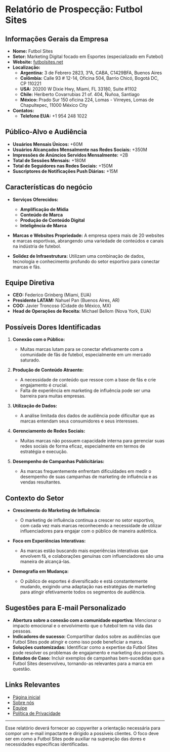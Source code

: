 # Relatório de Prospecção: Futbol Sites

## Informações Gerais da Empresa
- **Nome:** Futbol Sites
- **Setor:** Marketing Digital focado em Esportes (especializado em Futebol)
- **Website:** [futbolsites.net](http://www.futbolsites.net)
- **Localização:** 
  - **Argentina:** 3 de Febrero 2823, 3°A, CABA, C1429BFA, Buenos Aires
  - **Colômbia:** Calle 93 # 12-14, Oficina 504, Barrio Chicó, Bogotá DC, CP 110221
  - **USA:** 20200 W Dixie Hwy, Miami, FL 33180, Suite #1102
  - **Chile:** Heriberto Covarrubias 21 of. 404, Ñuñoa, Santiago
  - **México:** Prado Sur 150 oficina 224, Lomas - Virreyes, Lomas de Chapultepec, 11000 México City
- **Contatos:**
  - **Telefone EUA:** +1 954 248 1022

## Público-Alvo e Audiência
- **Usuários Mensais Únicos:** +60M
- **Usuários Alcançados Mensalmente nas Redes Sociais:** +350M
- **Impressões de Anúncios Servidos Mensalmente:** +2B
- **Total de Sessões Mensais:** +180M
- **Total de Seguidores nas Redes Sociais:** +150M
- **Suscriptores de Notificações Push Diárias:** +15M

## Características do negócio
- **Serviços Oferecidos:**
  - **Amplificação de Mídia**
  - **Conteúdo de Marca**
  - **Produção de Conteúdo Digital**
  - **Inteligência de Marca**
  
- **Marcas e Websites Propriedade:** A empresa opera mais de 20 websites e marcas esportivas, abrangendo uma variedade de conteúdos e canais na indústria de futebol.

- **Solidez de Infraestrutura:** Utilizam uma combinação de dados, tecnologia e conhecimento profundo do setor esportivo para conectar marcas e fãs.

## Equipe Diretiva
- **CEO:** Federico Grinberg (Miami, EUA)
- **Presidente LATAM:** Nahuel Pan (Buenos Aires, AR)
- **COO:** Javier Troncoso (Cidade do México, MX)
- **Head de Operações de Receita:** Michael Bellom (Nova York, EUA)

## Possíveis Dores Identificadas
1. **Conexão com o Público:**
   - Muitas marcas lutam para se conectar efetivamente com a comunidade de fãs de futebol, especialmente em um mercado saturado.
 
2. **Produção de Conteúdo Atraente:**
   - A necessidade de conteúdo que ressoe com a base de fãs e crie engajamento é crucial. 
   - Falta de experiência em marketing de influência pode ser uma barreira para muitas empresas.

3. **Utilização de Dados:**
   - A análise limitada dos dados de audiência pode dificultar que as marcas entendam seus consumidores e seus interesses.

4. **Gerenciamento de Redes Sociais:**
   - Muitas marcas não possuem capacidade interna para gerenciar suas redes sociais de forma eficaz, especialmente em termos de estratégia e execução.

5. **Desempenho de Campanhas Publicitárias:**
   - As marcas frequentemente enfrentam dificuldades em medir o desempenho de suas campanhas de marketing de influência e as vendas resultantes.

## Contexto do Setor
- **Crescimento do Marketing de Influência:**
  - O marketing de influência continua a crescer no setor esportivo, com cada vez mais marcas reconhecendo a necessidade de utilizar influenciadores para engajar com o público de maneira autêntica.
  
- **Foco em Experiências Interativas:**
  - As marcas estão buscando mais experiências interativas que envolvem fã, e colaborações genuínas com influenciadores são uma maneira de alcançá-las.

- **Demografia em Mudança:**
  - O público de esportes é diversificado e está constantemente mudando, exigindo uma adaptação nas estratégias de marketing para atingir efetivamente todos os segmentos de audiência.

## Sugestões para E-mail Personalizado
- **Abertura sobre a conexão com a comunidade esportiva:** Mencionar o impacto emocional e o envolvimento que o futebol tem na vida das pessoas.
- **Indicadores de sucesso:** Compartilhar dados sobre as audiências que Futbol Sites pode atingir e como isso pode beneficiar a marca.
- **Soluções customizadas:** Identificar como a expertise da Futbol Sites pode resolver os problemas de engajamento e marketing dos prospects.
- **Estudos de Caso:** Incluir exemplos de campanhas bem-sucedidas que a Futbol Sites desenvolveu, tornando-as relevantes para a marca em questão.

## Links Relevantes
- [Página inicial](https://www.futbolsites.net)
- [Sobre nós](https://www.futbolsites.net/#about)
- [Equipe](https://www.futbolsites.net/team)
- [Política de Privacidade](https://www.futbolsites.net/privacy-policies)

---

Esse relatório deverá fornecer ao copywriter a orientação necessária para compor um e-mail impactante e dirigido a possíveis clientes. O foco deve ser em como a Futbol Sites pode auxiliar na superação das dores e necessidades específicas identificadas.